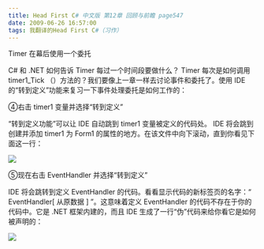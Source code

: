 ```yaml
---
title: Head First C# 中文版 第12章 回顾与前瞻 page547
date: 2009-06-26 16:57:00
tags: 我翻译的Head First C#（习作）
---
```

Timer  在幕后使用一个委托

  

C#  和  .NET  如何告诉  Timer  每过一个时间段要做什么？  Timer  每次是如何调用  timer1_Tick
（）方法的？我们要像上一章一样去讨论事件和委托了。使用  IDE  的“转到定义”功能来复习一下事件处理委托是如何工作的：

  

④右击  timer1  变量并选择“转到定义”

  

“转到定义功能”可以让  IDE  自动跳到  timer1  变量被定义的代码处。  IDE  将会跳到创建并添加  timer1  为  Form1
的属性的地方。在该文件中向下滚动，直到你看见下面这一行：

  

![](https://p-blog.csdn.net/images/p_blog_csdn_net/cuipengfei1/EntryImages/20090626/2009-06-26_16-19-38.jpg)

⑤现在右击  EventHandler  并选择“转到定义”

  

IDE  将会跳转到定义  EventHandler  的代码。看看显示代码的新标签页的名字：“  EventHandler[  从原数据  ]
”。这意味着定义  EventHandler  的代码不存在于你的代码中。它是  .NET  框架内建的，而且  IDE
生成了一行“伪”代码来给你看它是如何被声明的：

  

![](https://p-blog.csdn.net/images/p_blog_csdn_net/cuipengfei1/EntryImages/20090626/2009-06-26_16-51-34.jpg)



